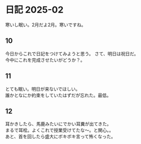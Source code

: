 # 日記 2025-02
寒いし眠い。2月だよ2月。寒いですね。
## 10
今日からこれで日記をつけてみようと思う。
さて、明日は祝日だ。  
今中にこれを完成させたいがどうか？。
## 11
とても眠い。明日が来ないでほしい。  
誰かとなにか約束をしていたはずだが忘れた。最低。
## 12
耳かきしたら、馬鹿みたいにでかい耳糞が出てきた。  
まるで耳栓。よくこれで授業受けてたな〜。と関心。。  
あと、首を回したら盛大にボキボキ言って怖くなった。
<!--stackedit_data:
eyJoaXN0b3J5IjpbLTEwOTE4MTA1NjAsLTE0MTYyMTA5NzgsNz
Q4MDI1Mzg5XX0=
-->
